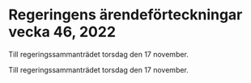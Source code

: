 # Regeringens ärendeförteckningar vecka 46, 2022

Till regeringssammanträdet torsdag den 17 november.

Till regeringssammanträdet torsdag den 17 november.
